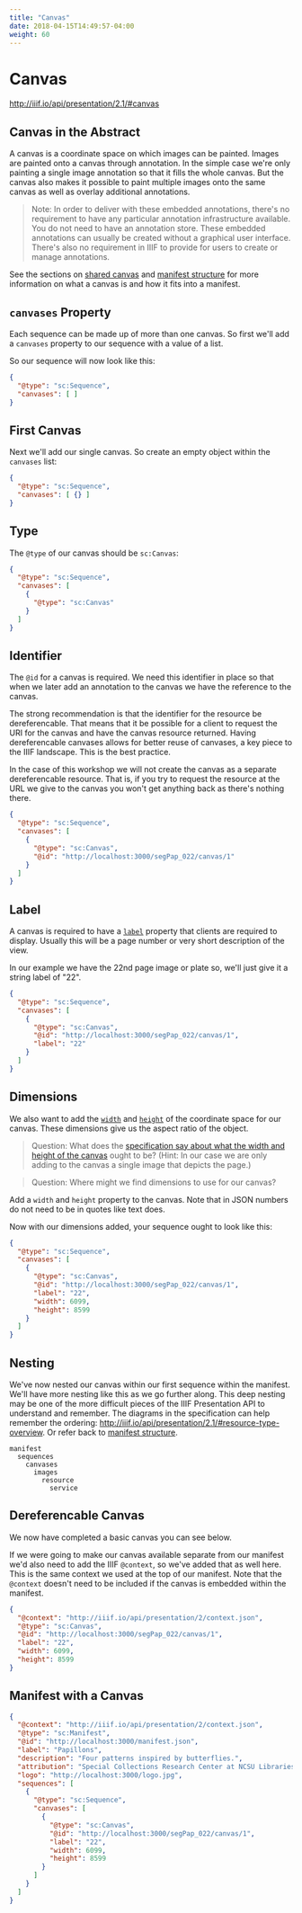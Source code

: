 ```yaml
---
title: "Canvas"
date: 2018-04-15T14:49:57-04:00
weight: 60
---
```


# Canvas

http://iiif.io/api/presentation/2.1/#canvas

## Canvas in the Abstract

<!-- #backlog:580 harmonize with language from presentation/shared-canvas.md -->
A canvas is a coordinate space on which images can be painted. Images are painted onto a canvas through annotation. In the simple case we're only painting a single image annotation so that it fills the whole canvas. But the canvas also makes it possible to paint multiple images onto the same canvas as well as overlay additional annotations.

> Note: In order to deliver with these embedded annotations, there's no requirement to have any particular annotation infrastructure available. You do not need to have an annotation store. These embedded annotations can usually be created without a graphical user interface. There's also no requirement in IIIF to provide for users to create or manage annotations.

See the sections on [shared canvas](presentation/shared-canvas.md) and [manifest structure](presentation/manifest-structure.md) for more information on what a canvas is and how it fits into a manifest.

## `canvases` Property

Each sequence can be made up of more than one canvas. So first we'll add a `canvases` property to our sequence with a value of a list.

<!-- #backlog:650 what else to say about the canvases property? -->

So our sequence will now look like this:

```json
{
  "@type": "sc:Sequence",
  "canvases": [ ]
}
```

## First Canvas

Next we'll add our single canvas. So create an empty object within the `canvases` list:

```json
{
  "@type": "sc:Sequence",
  "canvases": [ {} ]
}
```

## Type

The `@type` of our canvas should be `sc:Canvas`:

```json
{
  "@type": "sc:Sequence",
  "canvases": [
    {
      "@type": "sc:Canvas"
    }
  ]
}
```

## Identifier

The `@id` for a canvas is required. We need this identifier in place so that when we later add an annotation to the canvas we have the reference to the canvas.

The strong recommendation is that the identifier for the resource be dereferencable. That means that it be possible for a client to request the URI for the canvas and have the canvas resource returned. Having dereferencable canvases allows for better reuse of canvases, a key piece to the IIIF landscape. This is the best practice.

In the case of this workshop we will not create the canvas as a separate dereferencable resource. That is, if you try to request the resource at the URL we give to the canvas you won't get anything back as there's nothing there.

```json
{
  "@type": "sc:Sequence",
  "canvases": [
    {
      "@type": "sc:Canvas",
      "@id": "http://localhost:3000/segPap_022/canvas/1"
    }
  ]
}
```

## Label

A canvas is required to have a [`label`](http://iiif.io/api/presentation/2.1/#label) property that clients are required to display. Usually this will be a page number or very short description of the view.

In our example we have the 22nd page image or plate so, we'll just give it a string label of "22".

```json
{
  "@type": "sc:Sequence",
  "canvases": [
    {
      "@type": "sc:Canvas",
      "@id": "http://localhost:3000/segPap_022/canvas/1",
      "label": "22"
    }
  ]
}
```

## Dimensions

We also want to add the [`width`](http://iiif.io/api/presentation/2.1/#width) and [`height`](http://iiif.io/api/presentation/2.1/#height) of the coordinate space for our canvas. These dimensions give us the aspect ratio of the object.

> Question: What does the [specification say about what the width and height of the canvas](http://iiif.io/api/presentation/2.1/#canvas) ought to be? (Hint: In our case we are only adding to the canvas a single image that depicts the page.)
<!-- Answer: make it the dimensions of the largest available image -->

> Question: Where might we find dimensions to use for our canvas?
<!-- Answer: The info.json of the image -->

Add a `width` and `height` property to the canvas. Note that in JSON numbers do not need to be in quotes like text does.

Now with our dimensions added, your sequence ought to look like this:

```json
{
  "@type": "sc:Sequence",
  "canvases": [
    {
      "@type": "sc:Canvas",
      "@id": "http://localhost:3000/segPap_022/canvas/1",
      "label": "22",
      "width": 6099,
      "height": 8599
    }
  ]
}
```

## Nesting

We've now nested our canvas within our first sequence within the manifest. We'll have more nesting like this as we go further along. This deep nesting may be one of the more difficult pieces of the IIIF Presentation API to understand and remember. The diagrams in the specification can help remember the ordering: http://iiif.io/api/presentation/2.1/#resource-type-overview. Or refer back to [manifest structure](manifest-structure.md).

```
manifest
  sequences
    canvases
      images
        resource
          service
```

## Dereferencable Canvas

We now have completed a basic canvas you can see below.

If we were going to make our canvas available separate from our manifest we'd also need to add the IIIF `@context`, so we've added that as well here. This is the same context we used at the top of our manifest. Note that the `@context` doesn't need to be included if the canvas is embedded within the manifest.

```json
{
  "@context": "http://iiif.io/api/presentation/2/context.json",
  "@type": "sc:Canvas",
  "@id": "http://localhost:3000/segPap_022/canvas/1",
  "label": "22",
  "width": 6099,
  "height": 8599
}
```

## Manifest with a Canvas

```json
{
  "@context": "http://iiif.io/api/presentation/2/context.json",
  "@type": "sc:Manifest",
  "@id": "http://localhost:3000/manifest.json",
  "label": "Papillons",
  "description": "Four patterns inspired by butterflies.",
  "attribution": "Special Collections Research Center at NCSU Libraries",
  "logo": "http://localhost:3000/logo.jpg",
  "sequences": [
    {
      "@type": "sc:Sequence",
      "canvases": [
        {
          "@type": "sc:Canvas",
          "@id": "http://localhost:3000/segPap_022/canvas/1",
          "label": "22",
          "width": 6099,
          "height": 8599
        }
      ]
    }
  ]
}
```
